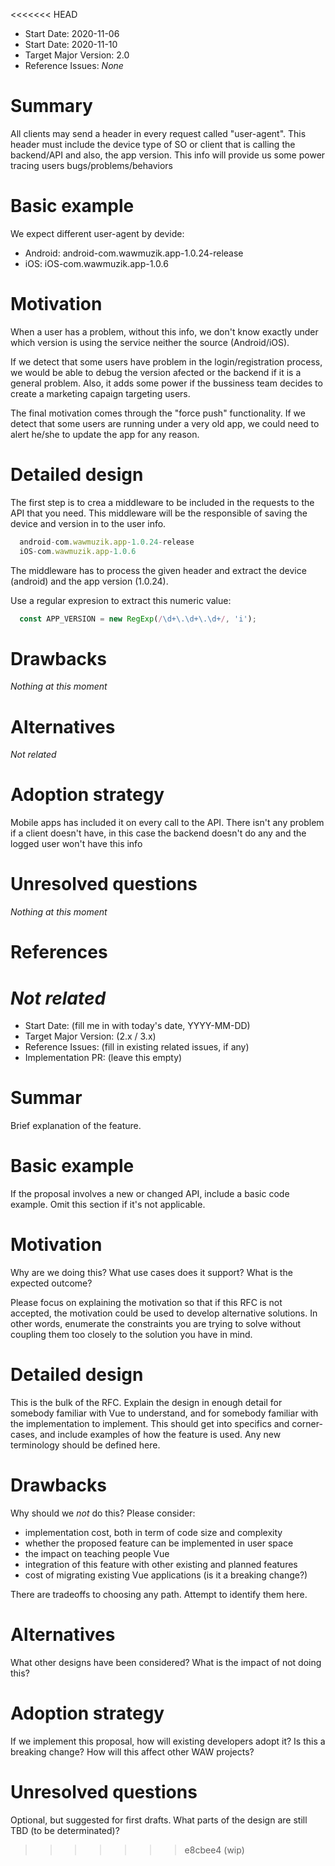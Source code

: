 <<<<<<< HEAD
- Start Date: 2020-11-06
- Start Date: 2020-11-10
- Target Major Version: 2.0
- Reference Issues: *None*

# Summary

All clients may send a header in every request called "user-agent". This header must include the device type of SO or client that is calling the backend/API and also, the app version. This info will provide us some power tracing users bugs/problems/behaviors

# Basic example

We expect different user-agent by devide:
  * Android: android-com.wawmuzik.app-1.0.24-release
  * iOS: iOS-com.wawmuzik.app-1.0.6

# Motivation

When a user has a problem, without this info, we don't know exactly under which version is using the service neither the source (Android/iOS).

If we detect that some users have problem in the login/registration process, we would be able to debug the version afected or the backend if it is a general problem. Also, it adds some power if the bussiness team decides to create a marketing capaign targeting users.

The final motivation comes through the "force push" functionality. If we detect that some users are running under a very old app, we could need to alert he/she to update the app for any reason.

# Detailed design

The first step is to crea a middleware to be included in the requests to the API that you need. This middleware will be the responsible of saving the device and version in to the user info.

```js
  android-com.wawmuzik.app-1.0.24-release
  iOS-com.wawmuzik.app-1.0.6
```

The middleware has to process the given header and extract the device (android) and the app version (1.0.24).

Use a regular expresion to extract this numeric value:

```js
  const APP_VERSION = new RegExp(/\d+\.\d+\.\d+/, 'i');
```

# Drawbacks

*Nothing at this moment*

# Alternatives

*Not related*

# Adoption strategy

Mobile apps has included it on every call to the API. There isn't any problem if a client doesn't have, in this case the backend doesn't do any and the logged user won't have this info

# Unresolved questions

*Nothing at this moment*

# References

*Not related*
=======
<!--- NOTE
  * Remove sections that you don't need
  * Fill required sections, please, it's very improtant to share the knowledge about the RFC
-->
- Start Date: (fill me in with today's date, YYYY-MM-DD)  <!--- ** Required ** -->
- Target Major Version: (2.x / 3.x) <!--- ** Required ** -->
- Reference Issues: (fill in existing related issues, if any)
- Implementation PR: (leave this empty)

<!--- ** Required Section ** -->
# Summar

Brief explanation of the feature.

<!--- ** Required Section ** -->
# Basic example

If the proposal involves a new or changed API, include a basic code example.
Omit this section if it's not applicable.

<!--- ** Required Section ** -->
# Motivation

Why are we doing this? What use cases does it support? What is the expected
outcome?

Please focus on explaining the motivation so that if this RFC is not accepted,
the motivation could be used to develop alternative solutions. In other words,
enumerate the constraints you are trying to solve without coupling them too
closely to the solution you have in mind.

<!--- ** Required Section ** -->
# Detailed design

This is the bulk of the RFC. Explain the design in enough detail for somebody
familiar with Vue to understand, and for somebody familiar with the
implementation to implement. This should get into specifics and corner-cases,
and include examples of how the feature is used. Any new terminology should be
defined here.

<!--- ** Required Section ** -->
# Drawbacks

Why should we *not* do this? Please consider:

- implementation cost, both in term of code size and complexity
- whether the proposed feature can be implemented in user space
- the impact on teaching people Vue
- integration of this feature with other existing and planned features
- cost of migrating existing Vue applications (is it a breaking change?)

There are tradeoffs to choosing any path. Attempt to identify them here.

<!--- ** Required Section ** -->
# Alternatives

What other designs have been considered? What is the impact of not doing this?

<!--- ** Required Section ** -->
# Adoption strategy

If we implement this proposal, how will existing developers adopt it? Is
this a breaking change? How will this affect other WAW projects?

# Unresolved questions

Optional, but suggested for first drafts. What parts of the design are still TBD (to be determinated)?
>>>>>>> e8cbee4 (wip)
